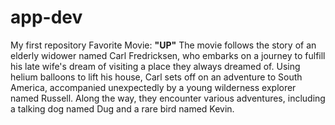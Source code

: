 # app-dev
My first repository
Favorite Movie:  **"UP"** The movie follows the story of an elderly widower named Carl Fredricksen, who embarks on a journey to fulfill his late wife's dream of visiting a place they always dreamed of. Using helium balloons to lift his house, Carl sets off on an adventure to South America, accompanied unexpectedly by a young wilderness explorer named Russell. Along the way, they encounter various adventures, including a talking dog named Dug and a rare bird named Kevin.
